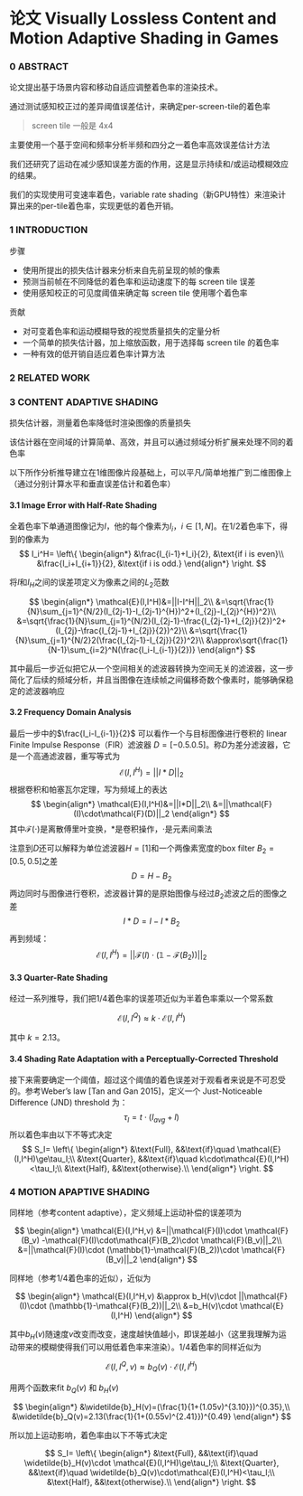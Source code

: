 # 论文 Visually Lossless Content and Motion Adaptive Shading in Games

### 0 ABSTRACT

论文提出基于场景内容和移动自适应调整着色率的渲染技术。

通过测试感知校正过的差异阈值误差估计，来确定per-screen-tile的着色率

> screen tile 一般是 4x4

主要使用一个基于空间和频率分析半频和四分之一着色率高效误差估计方法

我们还研究了运动在减少感知误差方面的作用，这是显示持续和/或运动模糊效应的结果。

我们的实现使用可变速率着色，variable rate shading（新GPU特性）来渲染计算出来的per-tile着色率，实现更低的着色开销。



### 1 INTRODUCTION

步骤

- 使用所提出的损失估计器来分析来自先前呈现的帧的像素
- 预测当前帧在不同降低的着色率和运动速度下的每 screen tile 误差
- 使用感知校正的可见度阈值来确定每 screen tile 使用哪个着色率

贡献

- 对可变着色率和运动模糊导致的视觉质量损失的定量分析
- 一个简单的损失估计器，加上缩放函数，用于选择每 screen tile 的着色率
- 一种有效的低开销自适应着色率计算方法



### 2 RELATED WORK



### 3 CONTENT ADAPTIVE SHADING

损失估计器，测量着色率降低时渲染图像的质量损失

该估计器在空间域的计算简单、高效，并且可以通过频域分析扩展来处理不同的着色率

以下所作分析推导建立在1维图像片段基础上，可以平凡/简单地推广到二维图像上（通过分别计算水平和垂直误差估计和着色率）

#### 3.1 Image Error with Half-Rate Shading

全着色率下单通道图像记为$I$，他的每个像素为$I_i$，$i\in[1,N]$。在$1/2$着色率下，得到的像素为
$$
I_i^H=
\left\{
    \begin{align*}
    &\frac{I_{i-1}+I_i}{2}, &\text{if i is even}\\
    &\frac{I_i+I_{i+1}}{2}, &\text{if i is odd.}
    \end{align*}
\right.
$$

将$I$和$I_H$之间的误差项定义为像素之间的$L_2$范数

$$
\begin{align*}
\mathcal{E}(I,I^H)&=||I-I^H||_2\\
&=\sqrt{\frac{1}{N}\sum_{j=1}^{N/2}(I_{2j-1}-I_{2j-1}^{H})^2+(I_{2j}-I_{2j}^{H})^2}\\
&=\sqrt{\frac{1}{N}\sum_{j=1}^{N/2}(I_{2j-1}-\frac{I_{2j-1}+I_{2j}}{2})^2+(I_{2j}-\frac{I_{2j-1}+I_{2j}}{2})^2}\\
&=\sqrt{\frac{1}{N}\sum_{j=1}^{N/2}2(\frac{I_{2j-1}-I_{2j}}{2})^2}\\
&\approx\sqrt{\frac{1}{N-1}\sum_{i=2}^N(\frac{I_i-I_{i-1}}{2})}
\end{align*}
$$

其中最后一步近似把它从一个空间相关的滤波器转换为空间无关的滤波器，这一步简化了后续的频域分析，并且当图像在连续帧之间偏移奇数个像素时，能够确保稳定的滤波器响应

#### 3.2 Frequency Domain Analysis

最后一步中的$\frac{I_i-I_{i-1}}{2}$ 可以看作一个与目标图像进行卷积的 linear Finite Impulse Response（FIR）滤波器 $D=[-0.5.0.5]$。称$D$为差分滤波器，它是一个高通滤波器，重写等式为
$$
\mathcal{E}(I,I^H)=||I*D||_2
$$
根据卷积和帕塞瓦尔定理，写为频域上的表达
$$
\begin{align*}
\mathcal{E}(I,I^H)&=||I*D||_2\\
&=||\mathcal{F}(I)\cdot\mathcal{F}(D)||_2
\end{align*}
$$
其中$\mathcal{F}(\cdot)$是离散傅里叶变换，$*$是卷积操作，$\cdot$是元素间乘法

注意到$D$还可以解释为单位滤波器$H=[1]$和一个两像素宽度的box filter $B_2=[0.5,0.5]$之差
$$
D=H-B_2
$$
两边同时与图像进行卷积，滤波器计算的是原始图像与经过$B_2$滤波之后的图像之差
$$
I*D=I-I*B_2
$$
再到频域：
$$
\mathcal{E}(I,I^H)=||\mathcal{F}(I)\cdot (\mathbb{1}-\mathcal{F}(B_2))||_2
$$

#### 3.3 Quarter-Rate Shading

经过一系列推导，我们把$1/4$着色率的误差项近似为半着色率乘以一个常系数

$$
\mathcal{E} (I,I^Q) \approx k\cdot \mathcal{E}(I,I^H)
$$

其中 $k=2.13$。

#### 3.4 Shading Rate Adaptation with a Perceptually-Corrected Threshold

接下来需要确定一个阈值，超过这个阈值的着色误差对于观看者来说是不可忍受的。参考Weber’s law [Tan and Gan 2015]，定义一个 Just-Noticeable Difference (JND) threshold 为：
$$
\tau_I=t\cdot(I_{avg}+l)
$$
所以着色率由以下不等式决定
$$
S_I=
\left\{
    \begin{align*}
    &\text{Full}, &&\text{if}\quad \mathcal{E}(I,I^H)\ge\tau_I;\\
    &\text{Quarter}, &&\text{if}\quad k\cdot\mathcal{E}(I,I^H)<\tau_I;\\
    &\text{Half}, &&\text{otherwise}.\\
    \end{align*}
\right.
$$

### 4 MOTION APAPTIVE SHADING

同样地（参考content adaptive），定义频域上运动补偿的误差项为

$$
\begin{align*}
\mathcal{E}(I,I^H,v)
&=||\mathcal{F}(I)\cdot \mathcal{F}(B_v) -\mathcal{F}(I)\cdot\mathcal{F}(B_2)\cdot \mathcal{F}(B_v)||_2\\
&=||\mathcal{F}(I)\cdot (\mathbb{1}-\mathcal{F}(B_2))\cdot \mathcal{F}(B_v)||_2
\end{align*}
$$

同样地（参考$1/4$着色率的近似），近似为

$$
\begin{align*}
\mathcal{E}(I,I^H,v)
&\approx b_H(v)\cdot ||\mathcal{F}(I)\cdot (\mathbb{1}-\mathcal{F}(B_2))||_2\\
&=b_H(v)\cdot \mathcal{E}(I,I^H)
\end{align*}
$$

其中$b_H(v)$随速度$v$改变而改变，速度越快值越小，即误差越小（这里我理解为运动带来的模糊使得我们可以用低着色率来渲染）。$1/4$着色率的同样近似为

$$
\mathcal{E}(I,I^Q,v)
\approx b_Q(v)\cdot \mathcal{E}(I,I^H)
$$

用两个函数来fit $b_Q(v)$ 和 $b_H(v)$

$$
\begin{align*}
&\widetilde{b}_H(v)=(\frac{1}{1+(1.05v)^{3.10}})^{0.35},\\
&\widetilde{b}_Q(v)=2.13(\frac{1}{1+(0.55v)^{2.41}})^{0.49}
\end{align*}
$$

所以加上运动影响，着色率由以下不等式决定

$$
S_I=
\left\{
    \begin{align*}
    &\text{Full}, &&\text{if}\quad \widetilde{b}_H(v)\cdot \mathcal{E}(I,I^H)\ge\tau_I;\\
    &\text{Quarter}, &&\text{if}\quad \widetilde{b}_Q(v)\cdot\mathcal{E}(I,I^H)<\tau_I;\\
    &\text{Half}, &&\text{otherwise}.\\
    \end{align*}
\right.
$$